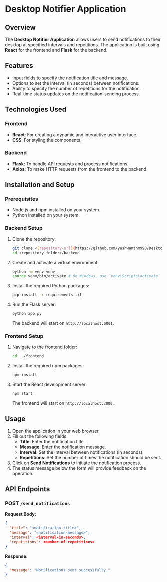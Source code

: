 # Desktop Notifier Application

## Overview
The **Desktop Notifier Application** allows users to send notifications to their desktop at specified intervals and repetitions. The application is built using **React** for the frontend and **Flask** for the backend.

## Features
- Input fields to specify the notification title and message.
- Options to set the interval (in seconds) between notifications.
- Ability to specify the number of repetitions for the notification.
- Real-time status updates on the notification-sending process.

## Technologies Used
### Frontend
- **React**: For creating a dynamic and interactive user interface.
- **CSS**: For styling the components.

### Backend
- **Flask**: To handle API requests and process notifications.
- **Axios**: To make HTTP requests from the frontend to the backend.

## Installation and Setup

### Prerequisites
- Node.js and npm installed on your system.
- Python installed on your system.

### Backend Setup
1. Clone the repository:
   ```bash
   git clone <[repository-url](https://github.com/yashwanthm998/Desktop-Notifier)>
   cd <repository-folder>/backend
   ```
2. Create and activate a virtual environment:
   ```bash
   python -m venv venv
   source venv/bin/activate # On Windows, use `venv\Scripts\activate`
   ```
3. Install the required Python packages:
   ```bash
   pip install -r requirements.txt
   ```
4. Run the Flask server:
   ```bash
   python app.py
   ```
   The backend will start on `http://localhost:5001`.

### Frontend Setup
1. Navigate to the frontend folder:
   ```bash
   cd ../frontend
   ```
2. Install the required npm packages:
   ```bash
   npm install
   ```
3. Start the React development server:
   ```bash
   npm start
   ```
   The frontend will start on `http://localhost:3000`.

## Usage
1. Open the application in your web browser.
2. Fill out the following fields:
   - **Title**: Enter the notification title.
   - **Message**: Enter the notification message.
   - **Interval**: Set the interval between notifications (in seconds).
   - **Repetitions**: Set the number of times the notification should be sent.
3. Click on **Send Notifications** to initiate the notification process.
4. The status message below the form will provide feedback on the operation.


## API Endpoints
### POST `/send_notifications`
**Request Body:**
```json
{
  "title": "<notification-title>",
  "message": "<notification-message>",
  "interval": <interval-in-seconds>,
  "repetitions": <number-of-repetitions>
}
```
**Response:**
```json
{
  "message": "Notifications sent successfully."
}
```
